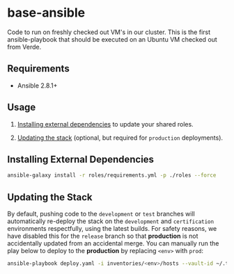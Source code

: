 # base-ansible
Code to run on freshly checked out VM's in our cluster. This is the first ansible-playbook that should be executed on an Ubuntu VM checked out from Verde.

## Requirements
- Ansible 2.8.1+

## Usage 
1. [Installing external dependencies](#installing-external-dependencies) to update your shared roles.

2. [Updating the stack](#updating-the-stack) (optional, but required for `production` deployments).

## Installing External Dependencies
```bash
ansible-galaxy install -r roles/requirements.yml -p ./roles --force
```

## Updating the Stack
By default, pushing code to the `development` or `test` branches will automatically re-deploy the stack on the `development` and `certification` environments respectfully, using the latest builds. For safety reasons, we have disabled this for the `release` branch so that **production** is not accidentally updated from an accidental merge. You can manually run the play below to deploy to the **production** by replacing `<env>` with `prod`:
```bash
ansible-playbook deploy.yaml -i inventories/<env>/hosts --vault-id ~/.tokens/vault.txt
```

